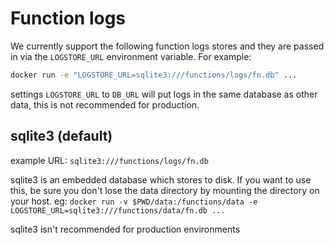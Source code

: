 # Function logs

We currently support the following function logs stores and they are passed in
via the `LOGSTORE_URL` environment variable. For example:

```sh
docker run -e "LOGSTORE_URL=sqlite3:///functions/logs/fn.db" ...
```

settings `LOGSTORE_URL` to `DB_URL` will put logs in the same database as
other data, this is not recommended for production.

## sqlite3 (default)

example URL: `sqlite3:///functions/logs/fn.db`

sqlite3 is an embedded database which stores to disk. If you want to use this, be sure you don't lose the data directory by mounting
the directory on your host. eg: `docker run -v $PWD/data:/functions/data -e LOGSTORE_URL=sqlite3:///functions/data/fn.db ...`

sqlite3 isn't recommended for production environments

